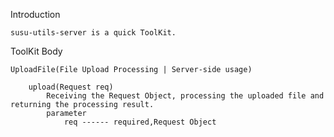 Introduction

    susu-utils-server is a quick ToolKit.

ToolKit Body

    UploadFile(File Upload Processing | Server-side usage)
        
        upload(Request req)
            Receiving the Request Object, processing the uploaded file and returning the processing result.
            parameter
                req ------ required,Request Object

